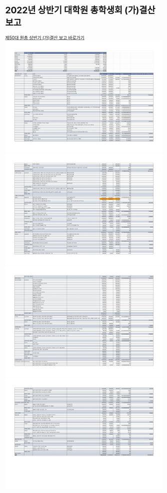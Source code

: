 2022년 상반기 대학원 총학생회 (가)결산 보고
===
[제50대 원총 상반기 (가)결산 보고 바로가기](https://docs.google.com/spreadsheets/d/1jHSr1naKq7-_yAoYRHKSqjSyxUZRBDnUq0we14mbosk/edit?usp=sharing)
![제50대 원총 상반기 예산집행내역](../resource/가결산1.png)
![제50대 원총 상반기 예산집행내역](../resource/가결산2.png)
![제50대 원총 상반기 예산집행내역](../resource/가결산3.png)
![제50대 원총 상반기 예산집행내역](../resource/가결산4.png)
